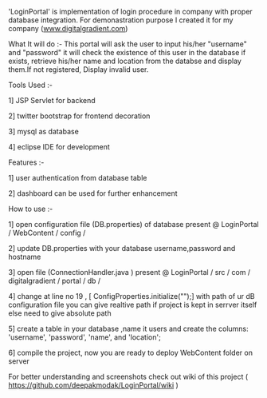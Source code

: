 'LoginPortal' is implementation of login procedure in company with proper database integration.
For demonastration purpose I created it for my company (www.digitalgradient.com)

What It will do :-
This portal will ask the user to input his/her "username" and "password" it will check the existence of this
user in the database if exists, retrieve his/her name and location from the databse and display them.If not registered, Display invalid user.

Tools Used :-

1] JSP Servlet for backend

2] twitter bootstrap for frontend decoration

3] mysql as database

4] eclipse IDE for development


Features :-

1] user authentication from database table

2] dashboard can be used for further enhancement


How to use :-

1] open configuration file (DB.properties) of database present @ LoginPortal / WebContent / config / 

2] update DB.properties with your database username,password and hostname

3] open file (ConnectionHandler.java ) present @ LoginPortal / src / com / digitalgradient / portal / db /

4] change at line no 19 , [ ConfigProperties.initialize("<file path >");] with path of ur dB configuration file
you can give realtive path if project is kept in serrver itself else need to give absolute path

5] create a table in your database ,name it users and create the columns: 'username', 'password', 'name',
and 'location';

6] compile the project, now you are ready to deploy WebContent folder on server



For better understanding and screenshots check out wiki of this project
( https://github.com/deepakmodak/LoginPortal/wiki )